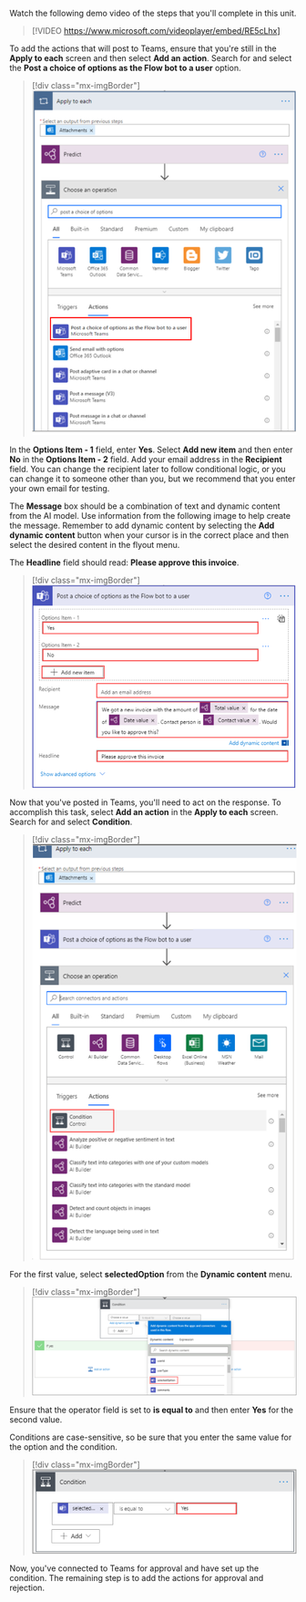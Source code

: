 Watch the following demo video of the steps that you'll complete in this unit.

> [!VIDEO https://www.microsoft.com/videoplayer/embed/RE5cLhx]

To add the actions that will post to Teams, ensure that you're still in the **Apply to each** screen and then select **Add an action**. Search for and select the **Post a choice of options as the Flow bot to a user** option.

> [!div class="mx-imgBorder"]
> [![Screenshot of the Apply to each screen and the Choose an operation section, showing a search for post a choice of options.](../media/4-post-teams.png)](../media/4-post-teams.png#lightbox)

In the **Options Item - 1** field, enter **Yes**. Select **Add new item** and then enter **No** in the **Options Item - 2** field. Add your email address in the **Recipient** field. You can change the recipient later to follow conditional logic, or you can change it to someone other than you, but we recommend that you enter your own email for testing.

The **Message** box should be a combination of text and dynamic content from the AI model. Use information from the following image to help create the message. Remember to add dynamic content by selecting the **Add dynamic content** button when your cursor is in the correct place and then select the desired content in the flyout menu.

The **Headline** field should read: **Please approve this invoice**.

> [!div class="mx-imgBorder"]
> [![Screenshot of the Post a choice of options as the Flow bot to a user dialog.](../media/5-options.png)](../media/5-options.png#lightbox)

Now that you've posted in Teams, you'll need to act on the response. To accomplish this task, select **Add an action** in the **Apply to each** screen. Search for and select **Condition**.

> [!div class="mx-imgBorder"]
> [![Screenshot of the Choose an operation dialog, showing the Actions tab with Condition highlighted.](../media/6-condition.png)](../media/6-condition.png#lightbox)

For the first value, select **selectedOption** from the **Dynamic content** menu.

> [!div class="mx-imgBorder"]
> [![Screenshot of the Condition dialog with Dynamic content selected and selectedOption highlighted.](../media/7-selected-option.png)](../media/7-selected-option.png#lightbox)

Ensure that the operator field is set to **is equal to** and then enter **Yes** for the second value.

Conditions are case-sensitive, so be sure that you enter the same value for the option and the condition.

> [!div class="mx-imgBorder"]
> [![Screenshot of the Condition dialog with selectedOption set as equal to Yes.](../media/8-complete-conditions.png)](../media/8-complete-conditions.png#lightbox)

Now, you've connected to Teams for approval and have set up the condition. The remaining step is to add the actions for approval and rejection.
